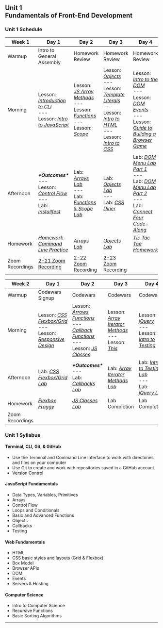 ## Unit 1 <br> Fundamentals of Front-End Development

### Unit 1 Schedule
| Week 1 | Day 1 | Day 2 | Day 3 | Day 4 |
| -- | -- | -- | -- | -- |
| Warmup | Intro to General Assembly | Homework Review | Homework Review | Homework Review |
| Morning | Lesson: [*Introduction to CLI*](/unit-1/week-1/d1-dev-environment-and-js-fundamentals/1.1-cli-intro-main/readme.md)<br>---<br>Lesson: [*Intro to JavaScript*](/unit-1/week-1/d1-dev-environment-and-js-fundamentals/1.3-js-intro-datatypes.md) | Lesson: [*JS Array Methods*](/unit-1/week-1/d2-js-arrays-and-functions/2.1-js-arrays.md)<br>---<br>Lesson: [*Functions*](/unit-1/week-1/d2-js-arrays-and-functions/2.2-js-functions.md)<br>---<br>Lesson: [*Scope*](/unit-1/week-1/d2-js-arrays-and-functions/2.3-js-scope.md) | Lesson: [*Objects*](/unit-1/week-1/d3-js-objects-and-html-css/3.1-js-objects.md)<br>---<br>Lesson: [*Template Literals*](/unit-1/week-1/d3-js-objects-and-html-css/3.2-js-template-literals.md)<br>---<br>Lesson: [*Intro to HTML*](/unit-1/week-1/d3-js-objects-and-html-css/3.3-intro-to-html.md)<br>---<br>Lesson: [*Intro to CSS*](/unit-1/week-1/d3-js-objects-and-html-css/3.4-intro-to-css.md) | Lesson: [*Intro to the DOM*](/unit-1/week-1/d4-dom-and-browser-games/4.1-dom-intro.md)<br>---<br>Lesson: [*DOM Events*](/unit-1/week-1/d4-dom-and-browser-games/4.2-dom-events.md)<br>---<br>Lesson: [*Guide to Building a Browser Game*](/unit-1/week-1/d4-dom-and-browser-games/4.3-guide-to-building-a-browser-game.md) |
| Afternoon | ***\*Outcomes\****<br>---<br>Lesson: [*Control Flow*](/unit-1/week-1/d1-dev-environment-and-js-fundamentals/1.4-js-control-flow.md)<br>---<br>Lab: [*Installfest*](/unit-1/week-1/d1-dev-environment-and-js-fundamentals/1.2-installfest-mac.md) | Lab: [*Arrays Lab*](https://git.generalassemb.ly/SEIR-2-21-23/Week1-Homework2-Arrays-Lab)<br>---<br>Lab: [*Functions & Scope Lab*](/unit-1/week-1/d2-js-arrays-and-functions/2.5-js-functions-lab.md) | Lab: [*Objects Lab*](https://git.generalassemb.ly/SEIR-2-21-23/Week1-Homework3-Objects-Lab)<br>---<br>Lab: [*CSS Diner*](https://flukeout.github.io/) | Lab: [*DOM Menu Lab Part 1*](/unit-1/week-1/d4-dom-and-browser-games/4.4-dom-menu-lab-part-1.md)<br>---<br>Lab: [*DOM Menu Lab Part 2*](/unit-1/week-1/d4-dom-and-browser-games/4.5-dom-menu-lab-part-2.md)<br>---<br>Lab: [*Connect Four Code-Along*](/unit-1/week-1/d4-dom-and-browser-games/4.6-connect-four-code-along.md) |
| Homework | [*Homework Command Line Practice*](https://git.generalassemb.ly/SEIR-2-21-23/hw-command-line-practice/blob/main/README.md) | [*Arrays Lab*](https://git.generalassemb.ly/SEIR-2-21-23/Week1-Homework2-Arrays-Lab) | [*Objects Lab*](https://git.generalassemb.ly/SEIR-2-21-23/Week1-Homework3-Objects-Lab) | [*Tic Tac Toe Homework*](https://git.generalassemb.ly/SEIR-2-21-23/Week1-Homework4-Tic-Tac-Toe) | |
| Zoom Recordings | [2-21 Zoom Recording](https://generalassembly.zoom.us/rec/share/p3oyxuOH10FOYy_x_5SEeuVdaAXGMa7pO6Gugshuc5oPmqLxxw0581DdSzOH69_o.2JNFPiuPGdEgLx7h) | [2-22 Zoom Recording](https://generalassembly.zoom.us/rec/share/N7N-CEddVD0FZD0nLBJxkB9-hwDhBUtA2SI1rcQljv97IJ_2ed5lROjWvz0vDybm.S8JIZhRJTCcl6F5i) | [2-23 Zoom Recording](https://generalassembly.zoom.us/rec/share/A9URc5Q1K1_lA1gfMHbUDILEETMXk0ZWd6lVXROMmjH7PjrinE7kkb-hClTcjfBy.wXzRmsna3kSe8yQj) | |


| Week 2 | Day 1 | Day 2 | Day 3 | Day 4 | Day 5 |
| -- | -- | -- | -- | -- | -- |
| Warmup | Codewars Signup | Codewars | Codewars | Codewars | Codewars |
| Morning | Lesson: [*CSS Flexbox/Grid*](https://git.generalassemb.ly/SEIR-2-21-23/course-materials/blob/main/unit-1/Week-2/d1-css-layout/css-flexbox-grid.md)<br>---<br>Lesson: [*Responsive Design*](https://git.generalassemb.ly/SEIR-2-21-23/course-materials/blob/main/unit-1/Week-2/d1-css-layout/responsive-design.md) | Lesson: [*Arrows Functions*](https://git.generalassemb.ly/SEIR-2-21-23/course-materials/blob/main/unit-1/Week-2/d2-js-continued/arrow-functions.md)<br>---<br> [*Callback Functions*](https://git.generalassemb.ly/SEIR-2-21-23/course-materials/blob/main/unit-1/Week-2/d2-js-continued/callbackfunctions.md) <br>---<br>Lesson: [*JS Classes*](https://git.generalassemb.ly/SEIR-2-21-23/course-materials/blob/main/unit-1/Week-2/d2-js-continued/js-classes.md) | Lesson: [*Array Iterator Methods*](https://git.generalassemb.ly/SEIR-2-21-23/course-materials/blob/main/unit-1/Week-2/d3-array-iterator-methods/array-iterator-methods.md)<br>---<br>Lesson: [*This*](https://git.generalassemb.ly/SEIR-2-21-23/course-materials/blob/main/unit-1/Week-2/d3-array-iterator-methods/this.md) | Lesson: [*jQuery*](https://git.generalassemb.ly/SEIR-2-21-23/course-materials/blob/main/unit-1/Week-2/d4-jquery-testing/j-query.md)<br>---<br>Lesson: [*Intro to Testing*](https://git.generalassemb.ly/SEIR-2-21-23/course-materials/blob/main/unit-1/Week-2/d4-jquery-testing/testing-lecture.md) | [*Project 1*](https://git.generalassemb.ly/SEIR-2-21-23/course-materials/blob/main/unit-1/Week-2/project-1/project-1-requirements.md) |
| Afternoon | Lab: [*CSS Flexbox/Grid Lab*](https://git.generalassemb.ly/SEIR-2-21-23/course-materials/blob/main/unit-1/Week-2/d1-css-layout/flexbox-grid-lab.md) | ***\*Outcomes\****<br>---<br> Lab: [*Callbacks Lab*](https://git.generalassemb.ly/SEIR-2-21-23/course-materials/blob/main/unit-1/Week-2/d2-js-continued/callbacks-lab.md) | Lab: [*Array Iterator Methods Lab*](https://git.generalassemb.ly/SEIR-2-21-23/Week2-Homework2-array-iterator-methods-lab) | Lab: [*Intro to Testing Lab*](https://git.generalassemb.ly/SEIR-2-21-23/course-materials/blob/main/unit-1/Week-2/d4-jquery-testing/testing-lab.md)<br>---<br>Lab: [*jQuery Lab*](https://git.generalassemb.ly/SEIR-2-21-23/course-materials/blob/main/unit-1/Week-2/d4-jquery-testing/j-query-lab.md) | Lab: [*Guide to building a browser game*](https://git.generalassemb.ly/SEIR-2-21-23/course-materials/blob/main/unit-1/Week-2/project-1/guide-to-building-a-browser-game.md)
| Homework | [*Flexbox Froggy*](https://flexboxfroggy.com/) | [*JS Classes Lab*](https://git.generalassemb.ly/SEIR-2-21-23/Week1-Homework2-Arrays-Lab) | Lab Completion | Lab Completion | Lab Completion |
| Zoom Recordings | | | | |

### Unit 1 Syllabus

#### Terminal, CLI, Git, & GitHub
- Use the Terminal and Command Line Interface to work with directories and files on your computer
- Use Git to create and work with repositories saved in a GitHub account.
- Version Control
  
#### JavaScript Fundamentals
- Data Types, Variables, Primitives
- Arrays
- Control Flow
- Loops and Conditionals
- Basic and Advanced Functions
- Objects
- Callbacks
- Testing
  
#### Web Fundamentals
- HTML
- CSS basic styles and layouts (Grid & Flexbox)
- Box Model
- Browser APIs
- DOM
- Events
- Servers & Hosting

#### Computer Science
- Intro to Computer Science
- Recursive Functions
- Basic Sorting Algorithms
<hr>
